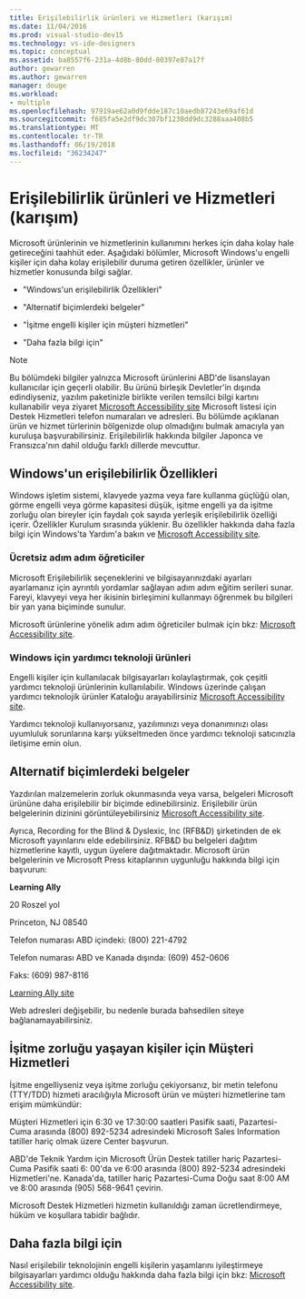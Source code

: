 ```yaml
---
title: Erişilebilirlik ürünleri ve Hizmetleri (karışım)
ms.date: 11/04/2016
ms.prod: visual-studio-dev15
ms.technology: vs-ide-designers
ms.topic: conceptual
ms.assetid: ba8557f6-231a-4d8b-80dd-80397e87a17f
author: gewarren
ms.author: gewarren
manager: douge
ms.workload:
- multiple
ms.openlocfilehash: 97919ae62a0d9fdde187c10aedb87243e69af61d
ms.sourcegitcommit: f685fa5e2df9dc307bf1230dd9dc3288aaa408b5
ms.translationtype: MT
ms.contentlocale: tr-TR
ms.lasthandoff: 06/19/2018
ms.locfileid: "36234247"
---
```

# <a name="accessibility-products-and-services-blend"></a>Erişilebilirlik ürünleri ve Hizmetleri (karışım)
Microsoft ürünlerinin ve hizmetlerinin kullanımını herkes için daha kolay hale getireceğini taahhüt eder. Aşağıdaki bölümler, Microsoft Windows'u engelli kişiler için daha kolay erişilebilir duruma getiren özellikler, ürünler ve hizmetler konusunda bilgi sağlar.

-   "Windows'un erişilebilirlik Özellikleri"

-   "Alternatif biçimlerdeki belgeler"

-   "İşitme engelli kişiler için müşteri hizmetleri"

-   "Daha fazla bilgi için"

> [!NOTE]
>  Bu bölümdeki bilgiler yalnızca Microsoft ürünlerini ABD'de lisanslayan kullanıcılar için geçerli olabilir. Bu ürünü birleşik Devletler'in dışında edindiyseniz, yazılım paketinizle birlikte verilen temsilci bilgi kartını kullanabilir veya ziyaret [Microsoft Accessibility site](http://go.microsoft.com/fwlink/?LinkID=75069) Microsoft listesi için Destek Hizmetleri telefon numaraları ve adresleri. Bu bölümde açıklanan ürün ve hizmet türlerinin bölgenizde olup olmadığını bulmak amacıyla yan kuruluşa başvurabilirsiniz. Erişilebilirlik hakkında bilgiler Japonca ve Fransızca'nın dahil olduğu farklı dillerde mevcuttur.

## <a name="accessibility-features-of-windows"></a>Windows'un erişilebilirlik Özellikleri
 Windows işletim sistemi, klavyede yazma veya fare kullanma güçlüğü olan, görme engelli veya görme kapasitesi düşük, işitme engelli ya da işitme zorluğu olan bireyler için faydalı çok sayıda yerleşik erişilebilirlik özelliği içerir. Özellikler Kurulum sırasında yüklenir. Bu özellikler hakkında daha fazla bilgi için Windows'ta Yardım'a bakın ve [Microsoft Accessibility site](http://go.microsoft.com/fwlink/?LinkID=75069).

### <a name="free-step-by-step-tutorials"></a>Ücretsiz adım adım öğreticiler
 Microsoft Erişilebilirlik seçeneklerini ve bilgisayarınızdaki ayarları ayarlamanız için ayrıntılı yordamlar sağlayan adım adım eğitim serileri sunar. Fareyi, klavyeyi veya her ikisinin birleşimini kullanmayı öğrenmek bu bilgileri bir yan yana biçiminde sunulur.

 Microsoft ürünlerine yönelik adım adım öğreticiler bulmak için bkz: [Microsoft Accessibility site](http://go.microsoft.com/fwlink/?LinkID=75069).

### <a name="assistive-technology-products-for-windows"></a>Windows için yardımcı teknoloji ürünleri
 Engelli kişiler için kullanılacak bilgisayarları kolaylaştırmak, çok çeşitli yardımcı teknoloji ürünlerinin kullanılabilir. Windows üzerinde çalışan yardımcı teknolojik ürünler Kataloğu arayabilirsiniz [Microsoft Accessibility site](http://go.microsoft.com/fwlink/?LinkID=75069).

 Yardımcı teknoloji kullanıyorsanız, yazılımınızı veya donanımınızı olası uyumluluk sorunlarına karşı yükseltmeden önce yardımcı teknoloji satıcınızla iletişime emin olun.

## <a name="documentation-in-alternative-formats"></a>Alternatif biçimlerdeki belgeler
 Yazdırılan malzemelerin zorluk okunmasında veya varsa, belgeleri Microsoft ürününe daha erişilebilir bir biçimde edinebilirsiniz. Erişilebilir ürün belgelerinin dizinini görüntüleyebilirsiniz [Microsoft Accessibility site](http://go.microsoft.com/fwlink/?LinkID=75069).

 Ayrıca, Recording for the Blind & Dyslexic, Inc (RFB&D) şirketinden de ek Microsoft yayınlarını elde edebilirsiniz. RFB&D bu belgeleri dağıtım hizmetlerine kayıtlı, uygun üyelere dağıtmaktadır. Microsoft ürün belgelerinin ve Microsoft Press kitaplarının uygunluğu hakkında bilgi için başvurun:

 **Learning Ally**

 20 Roszel yol

 Princeton, NJ 08540

 Telefon numarası ABD içindeki: (800) 221-4792

 Telefon numarası ABD ve Kanada dışında: (609) 452-0606

 Faks: (609) 987-8116

 [Learning Ally site](http://go.microsoft.com/fwlink/?LinkId=111110)

 Web adresleri değişebilir, bu nedenle burada bahsedilen siteye bağlanamayabilirsiniz.

## <a name="customer-service-for-people-with-hearing-impairments"></a>İşitme zorluğu yaşayan kişiler için Müşteri Hizmetleri
 İşitme engelliyseniz veya işitme zorluğu çekiyorsanız, bir metin telefonu (TTY/TDD) hizmeti aracılığıyla Microsoft ürün ve müşteri hizmetlerine tam erişim mümkündür:

 Müşteri Hizmetleri için 6:30 ve 17:30:00 saatleri Pasifik saati, Pazartesi-Cuma arasında (800) 892-5234 adresindeki Microsoft Sales Information tatiller hariç olmak üzere Center başvurun.

 ABD'de Teknik Yardım için Microsoft Ürün Destek tatiller hariç Pazartesi-Cuma Pasifik saati 6: 00'da ve 6:00 arasında (800) 892-5234 adresindeki Hizmetleri'ne. Kanada'da, tatiller hariç Pazartesi-Cuma Doğu saat 8:00 AM ve 8:00 arasında (905) 568-9641 çevirin.

 Microsoft Destek Hizmetleri hizmetin kullanıldığı zaman ücretlendirmeye, hüküm ve koşullara tabidir bağlıdır.

## <a name="for-more-information"></a>Daha fazla bilgi için
 Nasıl erişilebilir teknolojinin engelli kişilerin yaşamlarını iyileştirmeye bilgisayarları yardımcı olduğu hakkında daha fazla bilgi için bkz: [Microsoft Accessibility site](http://go.microsoft.com/fwlink/?LinkID=75069).